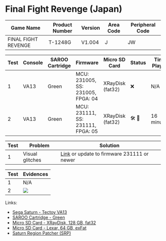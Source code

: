 # Final Fight Revenge (Japan)

| Game Name           | Product Number | Version | Area Code | Peripheral Code |
| ------------------- | -------------- | ------- | --------- | --------------- |
| FINAL FIGHT REVENGE | T-1248G        | V1.004  | J         | JW              |

| Test | Console | SAROO Cartridge | Firmware                          | Micro SD Card    | Status                               | Time Played |
| ---- | ------- | --------------- | --------------------------------- | ---------------- | ------------------------------------ | ----------- |
| 1    | VA13    | Green           | MCU: 231005, SS: 231005, FPGA: 04 | XRayDisk (fat32) | :x:                                  | N/A         |
| 2    | VA13    | Green           | MCU: 231111, SS: 231111, FPGA: 05 | XRayDisk (fat32) | :hammer_and_wrench: :checkered_flag: | 16 minutes  |

| Test | Problem         | Solution                                                                                                                          |
| ---- | --------------- | --------------------------------------------------------------------------------------------------------------------------------- |
| 1    | Visual glitches | [Link](https://github.com/williamdsw/saroo_configurations/blob/master/JP/T-1248G/README.md) or update to firmware 231111 or newer |

| Test | Evidences                                                                                        |
| ---- | ------------------------------------------------------------------------------------------------ |
| 1    | N/A                                                                                              |
| 2    | [![](https://img.youtube.com/vi/13zsammNhjM/0.jpg)](https://www.youtube.com/watch?v=13zsammNhjM) |

Links:

- [Sega Saturn - Tectoy VA13](../../../../Info/Consoles/VA13/README.md)
- [SAROO Cartridge - Green](../../../../Info/Cartridges/RetroGameParadiseStore/1.32F/README.md)
- [Micro SD Card - XRayDisk, 128 GB, fat32](../../../../Info/SdCards/XRayDisk/128GB/fat32/README.md)
- [Micro SD Card - Lexar, 64 GB, exFat](../../../../Info/SdCards/Lexar/64GB/exfat/README.md)
- [Saturn Region Patcher (SRP)](https://segaxtreme.net/resources/saturn-region-patcher.81/download)
